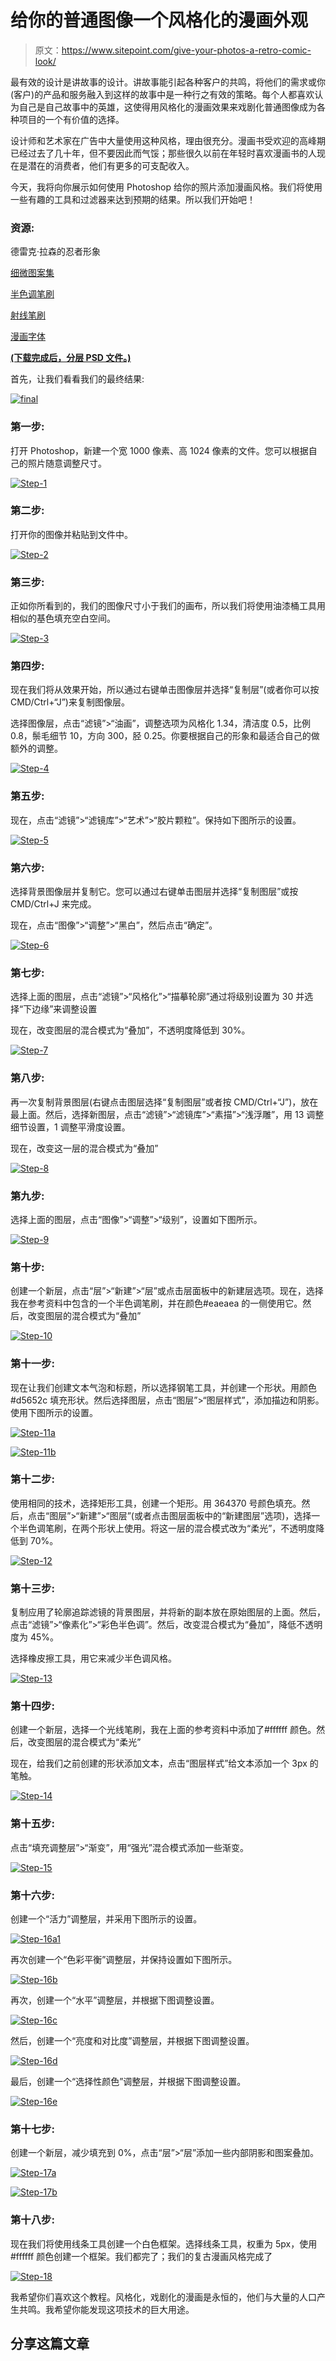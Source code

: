 # 给你的普通图像一个风格化的漫画外观

> 原文：<https://www.sitepoint.com/give-your-photos-a-retro-comic-look/>

最有效的设计是讲故事的设计。讲故事能引起各种客户的共鸣，将他们的需求或你(客户)的产品和服务融入到这样的故事中是一种行之有效的策略。每个人都喜欢认为自己是自己故事中的英雄，这使得用风格化的漫画效果来戏剧化普通图像成为各种项目的一个有价值的选择。

设计师和艺术家在广告中大量使用这种风格，理由很充分。漫画书受欢迎的高峰期已经过去了几十年，但不要因此而气馁；那些很久以前在年轻时喜欢漫画书的人现在是潜在的消费者，他们有更多的可支配收入。

今天，我将向你展示如何使用 Photoshop 给你的照片添加漫画风格。我们将使用一些有趣的工具和过滤器来达到预期的结果。所以我们开始吧！

### 资源:

德雷克·拉森的忍者形象

[细微图案集](http://www.graphicsoulz.com/premium-item/subtle-patteren-set-vol1-free/)

[半色调笔刷](http://fbrushes.com/halftonethree/)

[射线笔刷](http://www.brushlovers.com/photoshop-brush/rays-of-light.html)

[漫画字体](http://www.dafont.com/comic-book.font)

[**(下载完成后，分层 PSD 文件。)**](https://www.dropbox.com/s/5ctndafz8i0uhpf/Comic%20style.zip)

首先，让我们看看我们的最终结果:

[![final](img/03fcd67da085f1313e533481e1b07fd4.png)](https://www.sitepoint.com/wp-content/uploads/2013/08/final.jpg)

### 第一步:

打开 Photoshop，新建一个宽 1000 像素、高 1024 像素的文件。您可以根据自己的照片随意调整尺寸。

[![Step-1](img/cf00a0095b380c476f67be412d84d04e.png)](https://www.sitepoint.com/wp-content/uploads/2013/08/Step-1.jpg)

### 第二步:

打开你的图像并粘贴到文件中。

[![Step-2](img/c2bc602b8afdee8cc223120bd15e8b43.png)](https://www.sitepoint.com/wp-content/uploads/2013/08/Step-2.jpg)

### 第三步:

正如你所看到的，我们的图像尺寸小于我们的画布，所以我们将使用油漆桶工具用相似的基色填充空白空间。

[![Step-3](img/60097a0e6030f8ac7a682479241a124b.png)](https://www.sitepoint.com/wp-content/uploads/2013/08/Step-3.jpg)

### 第四步:

现在我们将从效果开始，所以通过右键单击图像层并选择“复制层”(或者你可以按 CMD/Ctrl+“J”)来复制图像层。

选择图像层，点击“滤镜”>“油画”，调整选项为风格化 1.34，清洁度 0.5，比例 0.8，鬃毛细节 10，方向 300，胫 0.25。你要根据自己的形象和最适合自己的做额外的调整。

[![Step-4](img/aae714594a4bbc94b3053cd6b1e42bb8.png)](https://www.sitepoint.com/wp-content/uploads/2013/08/Step-4.jpg)

### 第五步:

现在，点击“滤镜”>“滤镜库”>“艺术”>“胶片颗粒”。保持如下图所示的设置。

[![Step-5](img/abc98249393910d72d6964e7ab2d3de0.png)](https://www.sitepoint.com/wp-content/uploads/2013/08/Step-5.jpg)

### 第六步:

选择背景图像层并复制它。您可以通过右键单击图层并选择“复制图层”或按 CMD/Ctrl+J 来完成。

现在，点击“图像”>“调整”>“黑白”，然后点击“确定”。

[![Step-6](img/310b8e7803130ca973b2ffa99c4739c0.png)](https://www.sitepoint.com/wp-content/uploads/2013/08/Step-6.jpg)

### 第七步:

选择上面的图层，点击“滤镜”>“风格化”>“描摹轮廓”通过将级别设置为 30 并选择“下边缘”来调整设置

现在，改变图层的混合模式为“叠加”，不透明度降低到 30%。

[![Step-7](img/0519e294e02a6cba45d2f9fd1f346805.png)](https://www.sitepoint.com/wp-content/uploads/2013/08/Step-7.jpg)

### 第八步:

再一次复制背景图层(右键点击图层选择“复制图层”或者按 CMD/Ctrl+“J”)，放在最上面。然后，选择新图层，点击“滤镜”>“滤镜库”>“素描”>“浅浮雕”，用 13 调整细节设置，1 调整平滑度设置。

现在，改变这一层的混合模式为“叠加”

[![Step-8](img/c1e2c0ea2957191eeb8dccbf6acb9a62.png)](https://www.sitepoint.com/wp-content/uploads/2013/08/Step-8.jpg)

### 第九步:

选择上面的图层，点击“图像”>“调整”>“级别”，设置如下图所示。

[![Step-9](img/5e800c37bbc16f6c86593c5accb6c78b.png)](https://www.sitepoint.com/wp-content/uploads/2013/08/Step-9.jpg)

### 第十步:

创建一个新层，点击“层”>“新建”>“层”或点击层面板中的新建层选项。现在，选择我在参考资料中包含的一个半色调笔刷，并在颜色#eaeaea 的一侧使用它。然后，改变图层的混合模式为“叠加”

[![Step-10](img/90cbf9e82bb5703ec1afe03f4a487209.png)](https://www.sitepoint.com/wp-content/uploads/2013/08/Step-10.jpg)

### 第十一步:

现在让我们创建文本气泡和标题，所以选择钢笔工具，并创建一个形状。用颜色#d5652c 填充形状。然后选择图层，点击“图层”>“图层样式”，添加描边和阴影。使用下图所示的设置。

[![Step-11a](img/b105b4ad6105692ee92c3c5ce038e99d.png)](https://www.sitepoint.com/wp-content/uploads/2013/08/Step-11a.jpg)

[![Step-11b](img/09ed30ebb360c5f2f31d719f5c062a72.png)](https://www.sitepoint.com/wp-content/uploads/2013/08/Step-11b.jpg)

### 第十二步:

使用相同的技术，选择矩形工具，创建一个矩形。用 364370 号颜色填充。然后，点击“图层”>“新建”>“图层”(或者点击图层面板中的“新建图层”选项)，选择一个半色调笔刷，在两个形状上使用。将这一层的混合模式改为“柔光”，不透明度降低到 70%。

[![Step-12](img/8b273fa27ae860666982b2de8ab84975.png)](https://www.sitepoint.com/wp-content/uploads/2013/08/Step-12.jpg)

### 第十三步:

复制应用了轮廓追踪滤镜的背景图层，并将新的副本放在原始图层的上面。然后，点击“滤镜”>“像素化”>“彩色半色调”。然后，改变混合模式为“叠加”，降低不透明度为 45%。

选择橡皮擦工具，用它来减少半色调风格。

[![Step-13](img/f6aedf6bb7c5e2ec74827f18327bee96.png)](https://www.sitepoint.com/wp-content/uploads/2013/08/Step-13.jpg)

### 第十四步:

创建一个新层，选择一个光线笔刷，我在上面的参考资料中添加了#ffffff 颜色。然后，改变图层的混合模式为“柔光”

现在，给我们之前创建的形状添加文本，点击“图层样式”给文本添加一个 3px 的笔触。

[![Step-14](img/b3c152529e3b613caa77030d2beaac20.png)](https://www.sitepoint.com/wp-content/uploads/2013/08/Step-14.jpg)

### 第十五步:

点击“填充调整层”>“渐变”，用“强光”混合模式添加一些渐变。

[![Step-15](img/1f1f5e776a1a8e2e1cb19e5c6c503610.png)](https://www.sitepoint.com/wp-content/uploads/2013/08/Step-15.jpg)

### 第十六步:

创建一个“活力”调整层，并采用下图所示的设置。

[![Step-16a1](img/45ed3a47283363cc3d797141f3443b5e.png)](https://www.sitepoint.com/wp-content/uploads/2013/08/Step-16a1.jpg)

再次创建一个“色彩平衡”调整层，并保持设置如下图所示。

[![Step-16b](img/ea20bcf42d6efa8afd73e9346fcc2f29.png)](https://www.sitepoint.com/wp-content/uploads/2013/08/Step-16b.jpg)

再次，创建一个“水平”调整层，并根据下图调整设置。

[![Step-16c](img/0f8ab2b588257d35a6a6f72f35e63051.png)](https://www.sitepoint.com/wp-content/uploads/2013/08/Step-16c.jpg)

然后，创建一个“亮度和对比度”调整层，并根据下图调整设置。

[![Step-16d](img/39b4734483bf2ce78526ac2c30a098f0.png)](https://www.sitepoint.com/wp-content/uploads/2013/08/Step-16d.jpg)

最后，创建一个“选择性颜色”调整层，并根据下图调整设置。

[![Step-16e](img/780452b42ce40c69b0c7df1c4962ef32.png)](https://www.sitepoint.com/wp-content/uploads/2013/08/Step-16e.jpg)

### 第十七步:

创建一个新层，减少填充到 0%，点击“层”>“层”添加一些内部阴影和图案叠加。

[![Step-17a](img/77093a9de58b3020904b8e23804d9e69.png)](https://www.sitepoint.com/wp-content/uploads/2013/08/Step-17a.jpg)

[![Step-17b](img/65e9b61129e401f07ec260ba9dbd4908.png)](https://www.sitepoint.com/wp-content/uploads/2013/08/Step-17b.jpg)

### 第十八步:

现在我们将使用线条工具创建一个白色框架。选择线条工具，权重为 5px，使用#ffffff 颜色创建一个框架。我们都完了；我们的复古漫画风格完成了

[![Step-18](img/bb021d29b4ef3b853ba7347f51c1e313.png)](https://www.sitepoint.com/wp-content/uploads/2013/08/Step-18.jpg)

我希望你们喜欢这个教程。风格化，戏剧化的漫画是永恒的，他们与大量的人口产生共鸣。我希望你能发现这项技术的巨大用途。

## 分享这篇文章